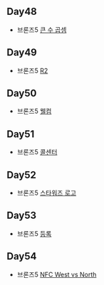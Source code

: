 ## Day48

* 브론즈5 [큰 수 곱셈](https://www.acmicpc.net/problem/13277)

## Day49

* 브론즈5 [R2](https://www.acmicpc.net/problem/3046)

## Day50

* 브론즈5 [웰컴](https://www.acmicpc.net/problem/5337)

## Day51

* 브론즈5 [콜센터](https://www.acmicpc.net/problem/5339)

## Day52

* 브론즈5 [스타워즈 로고](https://www.acmicpc.net/problem/9653)

## Day53

* 브론즈5 [등록](https://www.acmicpc.net/problem/7287)

## Day54

* 브론즈5 [NFC West vs North](https://www.acmicpc.net/problem/10170)





